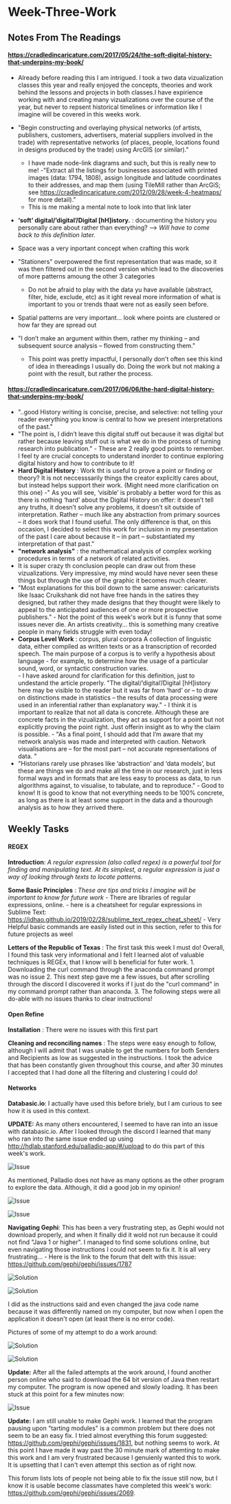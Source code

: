 # Week-Three-Work

## Notes From The Readings

#### https://cradledincaricature.com/2017/05/24/the-soft-digital-history-that-underpins-my-book/

- Already before reading this I am intrigued. I took a two data vizualization classes this year and really enjoyed the concepts, theories and work behind the lessons and projects in both classes.I have expirience working with and creating many vizualizations over the course of the year, but never to repsent historical timelines or information like I imagine will be covered in this weeks work. 

- "Begin constructing and overlaying physical networks (of artists, publishers, customers, advertisers, material suppliers involved in the trade) with representative networks (of places, people, locations found in designs produced by the trade) using ArcGIS (or similar)."
    - I have made node-link diagrams and such, but this is really new to me!
 -"Extract all the listings for businesses associated with printed images (data: 1794, 1808), assign longitude and latitude coordinates to their addresses, and map them (using TileMill rather than ArcGiS; see https://cradledincaricature.com/2012/09/28/week-4-heatmaps/ for more detail)."
    - This is me making a mental note to look into that link later 
- **‘soft’ digital/’digital’/Digital [hH]istory.** : documenting the history you personally care about rather than everything? --> *Will have to come back to this definition later.*
- Space was a very inportant concept when crafting this work
- "Stationers" overpowered the first representation that was made, so it was then filtered out in the second version which lead to the discoveries of more patterns amoung the other 3 categories
    - Do not be afraid to play with the data yu have available (abstract, filter, hide, exclude, etc) as it ight reveal more information of what is important to you or trends thaat were not as easily seen before.
- Spatial patterns are very important... look where points are clustered or how far they are spread out
- "I don’t make an argument within them, rather my thinking – and subsequent source analysis – flowed from constructing them." 
    - This point was pretty impactful, I personally don't often see this kind of idea in thereadings I usually do. Doing the work but not making a point with the result, but rather the process.
    
#### https://cradledincaricature.com/2017/06/06/the-hard-digital-history-that-underpins-my-book/

- "..good History writing is concise, precise, and selective: not telling your reader everything you know is central to how we present interpretations of the past." 
- "The point is, I didn’t leave this digital stuff out because it was digital but rather because leaving stuff out is what we do in the process of turning research into publication."
        - These are 2 really good points to remember. I feel ty are crucial concepts to understand inorder to continue exploring digital history and how to contribute to it!
 - **Hard Digital History** : Work tht is useful to prove a point or finding or theory? It is not neccesssarily things the creator explicitly cares about, but instead helps support their work. (Might need more clarification on this one)
        -" As you will see, ‘visible’ is probably a better word for this as there is nothing ‘hard’ about the Digital History on offer: it doesn’t tell any truths, it doesn’t solve any problems, it doesn’t sit outside of interpretation. Rather – much like any abstraction from primary sources – it does work that I found useful. The only difference is that, on this occasion, I decided to select this work for inclusion in my presentation of the past I care about because it – in part – substantiated my interpretation of that past."
- **"network analysis"** : the mathematical analysis of complex working procedures in terms of a network of related activities.
- It is super crazy th conclusion people can draw out from these vizualizations. Very impressive, my mind would have never seen these things but through the use of the graphic it becomes much clearer.
- "Most explanations for this boil down to the same answer: caricaturists like Isaac Cruikshank did not have free hands in the satires they designed, but rather they made designs that they thought were likely to appeal to the anticipated audiences of one or more prospective publishers."
        - Not the point of this week's work but it is funny that some issues never die. An artists creativity... this is something many creative people in many fields struggle with even today!
- **Corpus Level Work** : corpus, plural corpora A collection of linguistic data, either compiled as written texts or as a transcription of recorded speech. The main purpose of a corpus is to verify a hypothesis about language - for example, to determine how the usage of a particular sound, word, or syntactic construction varies.       
        - I have asked around for clarification for this definition, just to undestand the article properly.
"The digital/’digital’/Digital [hH]istory here may be visible to the reader but it was far from ‘hard’ or – to draw on distinctions made in statistics – the results of data processing were used in an inferential rather than explanatory way."
        - I think it is important to realize that not all data is concrete. Although these are concrete facts in the vizualization, they act as support for a point but not explicitly proving the point right. Just offerin insight as to why the claim is possible.
        - "As a final point, I should add that I’m aware that my network analysis was made and interpreted with caution. Network visualisations are – for the most part – not accurate representations of data. "
- "Historians rarely use phrases like ‘abstraction’ and ‘data models’, but these are things we do and make all the time in our research, just in less formal ways and in formats that are less easy to process as data, to run algorithms against, to visualise, to tabulate, and to reproduce."
        - Good to know! It is good to know that not everything needs to be 100% concrete, as long as there is at least some support in the data and a thourough analysis as to how they arrived there. 
        

## Weekly Tasks

#### REGEX

**Introduction**: *A regular expression (also called regex) is a powerful tool for finding and manipulating text. At its simplest, a regular expression is just a way of looking through texts to locate patterns.*

**Some Basic Principles** : *These are tips and tricks I imagine will be important to know for future work*
    - There are libraries of regular expressions, online.
    - here is a cheatsheet for regular expressions in Sublime Text: https://jdhao.github.io/2019/02/28/sublime_text_regex_cheat_sheet/
    - Very Helpful basic commands are easily listed out in this section, refer to this for future projects as weel
    
**Letters of the Republic of Texas** : The first task this week I must do! Overall, I found this task very informational and I felt I learned alot of valuable techniques is REGEx, that I know will b beneficial for futer work.
        1. Downloading the curl command through the anaconda command prompt was no issue
        2. This next step gave me a few issues, but after scrolling through the discord I discovered it works if I just do the "curl command" in my command prompt rather than anaconda.
        3. The following steps were all do-able with no issues thanks to clear instructions!
        
 #### Open Refine
 
 **Installation** : There were no issues with this first part
 
 **Cleaning and reconciling names** : The steps were easy enough to follow, although I will admit that I was unable to get the numbers for both Senders and Recipients as low as suggested in the instructions. I took the advice that has been constantly given throughout this course, and after 30 minutes I accepted that I had done all the filtering and clustering I could do!
 
 #### Networks
 
**Databasic.io**: I actually have used this before briely, but I am curious to see how it is used in this context.

**UPDATE:** As many others encountered, I seemed to have ran into an issue with databasic.io. After I looked through the discord I learned that many who ran into the same issue ended up using http://hdlab.stanford.edu/palladio-app/#/upload to do this part of this week's work.
        
![Issue](https://github.com/Elissap5100/Week-Three-Work/blob/master/IssueA.PNG)

As mentioned, Palladio does not have as many options as the other program to explore the data. Although, it did a good job in my opinion!

![Issue](https://github.com/Elissap5100/Week-Three-Work/blob/master/ExampleA.PNG)

![Issue](https://github.com/Elissap5100/Week-Three-Work/blob/master/ExampleB.PNG)

**Navigating Gephi**: This has been a very frustrating step, as Gephi would not download properly, and when it finally did it wold not run because it could not find "Java 1 or higher". I managed to find some solutions online, but even navigating those instructions I could not seem to fix it. It is all very frustrating...
    - Here is the link to the forum that delt with this issue: https://github.com/gephi/gephi/issues/1787

![Solution](https://github.com/Elissap5100/Week-Three-Work/blob/master/SolutionP1.PNG)

![Solution](https://github.com/Elissap5100/Week-Three-Work/blob/master/SolutionP2.PNG)

I did as the instructions said and even changed the java code name because it was differently named on my computer, but now when I open the application it doesn't open (at least there is no error code).

Pictures of some of my attempt to do a work around:

![Solution](https://github.com/Elissap5100/Week-Three-Work/blob/master/Attempt1.PNG)

![Solution](https://github.com/Elissap5100/Week-Three-Work/blob/master/Attempt2.PNG)

**Update:** After all the failed attempts at the work around, I found another person online who said to download the 64 bit version of Java then restart my computer. The program is now opened and slowly loading. It has been stuck at this point for a few minutes now:

![Issue](https://github.com/Elissap5100/Week-Three-Work/blob/master/GephiA.PNG)

**Update:** I am still unable to make Gephi work. I learned that the program pausing upon "tarting modules" is a common problem but there does not seem to be an easy fix. I tried almost everything this forum suggested: https://github.com/gephi/gephi/issues/1831, but nothing seems to work. At this point I have made it way past the 30 minute mark of attemting to make this work and I am very frustrated because I genuienly wanted this to work. It is upsetting that I can't even attempt this section as of right now.

This forum lists lots of people not being able to fix the issue still now, but I know it is usable become classmates have completed this week's work: https://github.com/gephi/gephi/issues/2069.


